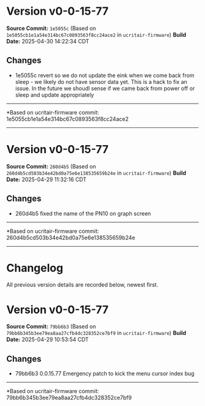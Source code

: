 # Version v0-0-15-77

**Source Commit:** `1e5055c` (Based on `1e5055cb1e1a54e314bc67c0893563f8cc24ace2` in `ucritair-firmware`)
**Build Date:** 2025-04-30 14:22:34 CDT

## Changes

* 1e5055c revert so we do not update the eink when we come back from sleep - we likely do not have sensor data yet. This is a hack to fix an issue. In the future we shoudl sense if we came back from power off or sleep and update appropriately

---
*Based on ucritair-firmware commit: 1e5055cb1e1a54e314bc67c0893563f8cc24ace2

---


# Version v0-0-15-77

**Source Commit:** `260d4b5` (Based on `260d4b5cd503b34e42bd0a75e6e138535659b24e` in `ucritair-firmware`)
**Build Date:** 2025-04-29 11:32:16 CDT

## Changes

* 260d4b5 fixed the name of the PN10 on graph screen

---
*Based on ucritair-firmware commit: 260d4b5cd503b34e42bd0a75e6e138535659b24e

---


# Changelog

All previous version details are recorded below, newest first.

# Version v0-0-15-77

**Source Commit:** `79bb6b3` (Based on `79bb6b345b3ee79ea8aa27cfb4dc328352ce7bf9` in `ucritair-firmware`)
**Build Date:** 2025-04-29 10:53:54 CDT

## Changes

* 79bb6b3 0.0.15.77 Emergency patch to kick the menu cursor index bug

---
*Based on ucritair-firmware commit: 79bb6b345b3ee79ea8aa27cfb4dc328352ce7bf9
